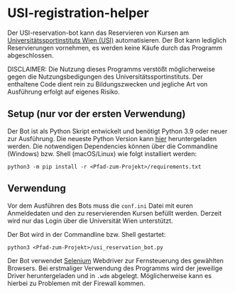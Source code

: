 # USI-registration-helper

Der USI-reservation-bot kann das Reservieren von Kursen am <a href="https://www.usi.at/">Universitätssportinstituts Wien (USI)</a> automatisieren. Der Bot kann lediglich Reservierungen vornehmen, es werden keine Käufe durch das Programm abgeschlossen.

DISCLAIMER: Die Nutzung dieses Programms verstößt möglicherweise gegen die Nutzungsbedigungen des Universitätssportinstituts. Der enthaltene Code dient rein zu Bildungszwecken und jegliche Art von Ausführung erfolgt auf eigenes Risiko.

## Setup (nur vor der ersten Verwendung)

Der Bot ist als Python Skript entwickelt und benötigt Python 3.9 oder neuer zur Ausführung. Die neueste Python Version kann <a href="https://www.python.org/downloads/">hier</a> heruntergeladen werden.
Die notwendigen Dependencies können über die Commandline (Windows) bzw. Shell (macOS/Linux) wie folgt installiert werden: 
```
python3 -m pip install -r <Pfad-zum-Projekt>/requirements.txt
```

## Verwendung

Vor dem Ausführen des Bots muss die ``conf.ini`` Datei mit euren Anmeldedaten und den zu reservierenden Kursen befüllt werden. Derzeit wird nur das Login über die Universität Wien unterstützt.

Der Bot wird in der Commandline bzw. Shell gestartet:
```
python3 <Pfad-zum-Projekt>/usi_reservation_bot.py
```

Der Bot verwendet <a href="https://www.selenium.dev/">Selenium</a> Webdriver zur Fernsteuerung des gewählten Browsers. Bei erstmaliger Verwendung des Programms wird der jeweilige Driver heruntergeladen und in ``.wdm`` abgelegt. Möglicherweise kann es hierbei zu Problemen mit der Firewall kommen.
